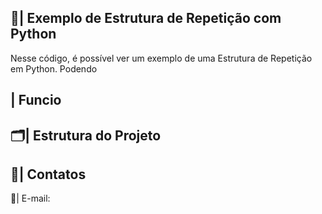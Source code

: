  ## 📑| Exemplo de Estrutura de Repetição com Python 

   Nesse código, é possível ver um exemplo de uma Estrutura de Repetição em Python. Podendo 

 ## | Funcio
 
 ## 🗂️| Estrutura do Projeto



 ## 📱| Contatos

   📩| E-mail: 
 
